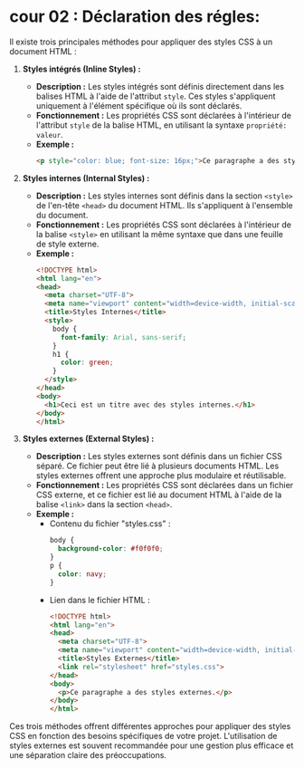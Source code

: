 # cour 02 : **Déclaration des régles:**

Il existe trois principales méthodes pour appliquer des styles CSS à un document HTML : 

1. **Styles intégrés (Inline Styles) :**
   - **Description :** Les styles intégrés sont définis directement dans les balises HTML à l'aide de l'attribut `style`. Ces styles s'appliquent uniquement à l'élément spécifique où ils sont déclarés.
   - **Fonctionnement :** Les propriétés CSS sont déclarées à l'intérieur de l'attribut `style` de la balise HTML, en utilisant la syntaxe `propriété: valeur`.
   - **Exemple :**
     ```html
     <p style="color: blue; font-size: 16px;">Ce paragraphe a des styles intégrés.</p>
     ```

2. **Styles internes (Internal Styles) :**
   - **Description :** Les styles internes sont définis dans la section `<style>` de l'en-tête `<head>` du document HTML. Ils s'appliquent à l'ensemble du document.
   - **Fonctionnement :** Les propriétés CSS sont déclarées à l'intérieur de la balise `<style>` en utilisant la même syntaxe que dans une feuille de style externe.
   - **Exemple :**
     ```html
     <!DOCTYPE html>
     <html lang="en">
     <head>
       <meta charset="UTF-8">
       <meta name="viewport" content="width=device-width, initial-scale=1.0">
       <title>Styles Internes</title>
       <style>
         body {
           font-family: Arial, sans-serif;
         }
         h1 {
           color: green;
         }
       </style>
     </head>
     <body>
       <h1>Ceci est un titre avec des styles internes.</h1>
     </body>
     </html>
     ```

3. **Styles externes (External Styles) :**
   - **Description :** Les styles externes sont définis dans un fichier CSS séparé. Ce fichier peut être lié à plusieurs documents HTML. Les styles externes offrent une approche plus modulaire et réutilisable.
   - **Fonctionnement :** Les propriétés CSS sont déclarées dans un fichier CSS externe, et ce fichier est lié au document HTML à l'aide de la balise `<link>` dans la section `<head>`.
   - **Exemple :**
     - Contenu du fichier "styles.css" :
       ```css
       body {
         background-color: #f0f0f0;
       }
       p {
         color: navy;
       }
       ```
     - Lien dans le fichier HTML :
       ```html
       <!DOCTYPE html>
       <html lang="en">
       <head>
         <meta charset="UTF-8">
         <meta name="viewport" content="width=device-width, initial-scale=1.0">
         <title>Styles Externes</title>
         <link rel="stylesheet" href="styles.css">
       </head>
       <body>
         <p>Ce paragraphe a des styles externes.</p>
       </body>
       </html>
       ```
Ces trois méthodes offrent différentes approches pour appliquer des styles CSS en fonction des besoins spécifiques de votre projet. L'utilisation de styles externes est souvent recommandée pour une gestion plus efficace et une séparation claire des préoccupations.